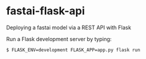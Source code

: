# fastai-flask-api
Deploying a fastai model via a REST API with Flask

Run a Flask development server by typing:
```
$ FLASK_ENV=development FLASK_APP=app.py flask run
```